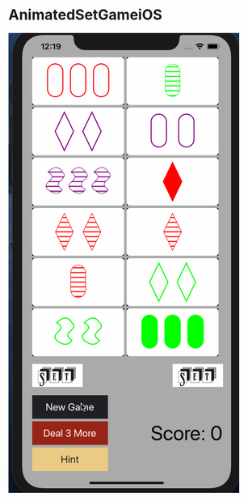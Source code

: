 # AnimatedSetGameiOS


![photo](https://github.com/sabrisonmez54/AnimatedSetGameiOS/blob/master/AnimatedSetGame_GIF.gif)
